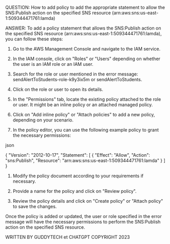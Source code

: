 QUESTION:
How to add policy to add the appropriate statement to allow the SNS:Publish action on the specified SNS resource (arn:aws:sns:us-east-1:509344471761:lamda)

ANSWER:
To add a policy statement that allows the SNS:Publish action on the specified SNS resource (arn:aws:sns:us-east-1:509344471761:lamda), you can follow these steps:

1. Go to the AWS Management Console and navigate to the IAM service.

2. In the IAM console, click on "Roles" or "Users" depending on whether the user is an IAM role or an IAM user.

3. Search for the role or user mentioned in the error message: sendAlertToStudents-role-k9y3ix5m or sendAlertToStudents.

4. Click on the role or user to open its details.

5. In the "Permissions" tab, locate the existing policy attached to the role or user. It might be an inline policy or an attached managed policy.

6. Click on "Add inline policy" or "Attach policies" to add a new policy, depending on your scenario.

7. In the policy editor, you can use the following example policy to grant the necessary permissions:


json

{
  "Version": "2012-10-17",
  "Statement": [
    {
      "Effect": "Allow",
      "Action": "sns:Publish",
      "Resource": "arn:aws:sns:us-east-1:509344471761:lamda"
    }
  ]
}


1. Modify the policy document according to your requirements if necessary.

2. Provide a name for the policy and click on "Review policy".

3. Review the policy details and click on "Create policy" or "Attach policy" to save the changes.

Once the policy is added or updated, the user or role specified in the error message will have the necessary permissions to perform the SNS:Publish action on the specified SNS resource.

WRITTEN BY GUDDYTECH et CHATGPT
COPYRIGHT 2023